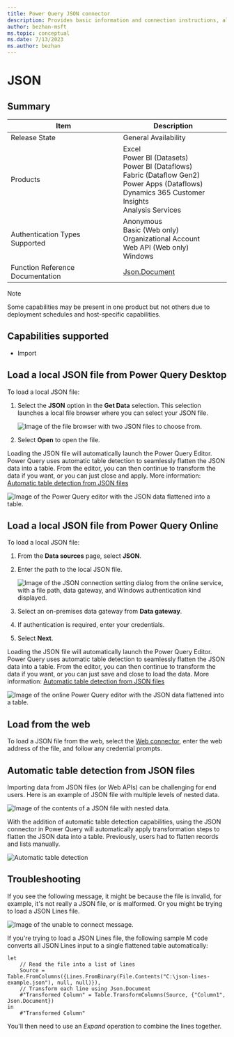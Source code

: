 ```yaml
---
title: Power Query JSON connector
description: Provides basic information and connection instructions, along with instructions on loading from the web and basic troubleshooting information.
author: bezhan-msft
ms.topic: conceptual
ms.date: 7/13/2023
ms.author: bezhan
---
```


# JSON

## Summary

| Item | Description |
| ---- | ----------- |
| Release State | General Availability |
| Products | Excel<br/>Power BI (Datasets)<br/>Power BI (Dataflows)<br/>Fabric (Dataflow Gen2)<br/>Power Apps (Dataflows)<br/>Dynamics 365 Customer Insights<br/>Analysis Services |
| Authentication Types Supported | Anonymous<br/>Basic (Web only)<br/>Organizational Account<br/>Web API (Web only)<br/>Windows |
| Function Reference Documentation | [Json.Document](/powerquery-m/json-document) |

>[!Note]
> Some capabilities may be present in one product but not others due to deployment schedules and host-specific capabilities.

## Capabilities supported

* Import

## Load a local JSON file from Power Query Desktop

To load a local JSON file:

1. Select the **JSON** option in the **Get Data** selection. This selection launches a local file browser where you can select your JSON file.

   ![Image of the file browser with two JSON files to choose from.](./media/json/json-get-data.png)

2. Select **Open** to open the file.

Loading the JSON file will automatically launch the Power Query Editor. Power Query uses automatic table detection to seamlessly flatten the JSON data into a table. From the editor, you can then continue to transform the data if you want, or you can just close and apply. More information: [Automatic table detection from JSON files](#automatic-table-detection-from-json-files)

![Image of the Power Query editor with the JSON data flattened into a table.](./media/json/convert-table.png)

## Load a local JSON file from Power Query Online

To load a local JSON file:

1. From the **Data sources** page, select **JSON**.

2. Enter the path to the local JSON file.

   ![Image of the JSON connection setting dialog from the online service, with a file path, data gateway, and Windows authentication kind displayed.](./media/json/connect-service.png)

3. Select an on-premises data gateway from **Data gateway**.

4. If authentication is required, enter your credentials.

5. Select **Next**.

Loading the JSON file will automatically launch the Power Query Editor. Power Query uses automatic table detection to seamlessly flatten the JSON data into a table. From the editor, you can then continue to transform the data if you want, or you can just save and close to load the data. More information: [Automatic table detection from JSON files](#automatic-table-detection-from-json-files)

![Image of the online Power Query editor with the JSON data flattened into a table.](./media/json/convert-table-online.png)

## Load from the web

To load a JSON file from the web, select the [Web connector](./web/web.md), enter the web address of the file, and follow any credential prompts.

## Automatic table detection from JSON files

Importing data from JSON files (or Web APIs) can be challenging for end users. Here is an example of JSON file with multiple levels of nested data.

![Image of the contents of a JSON file with nested data.](./media/json/sample-json-file.png)

With the addition of automatic table detection capabilities, using the JSON connector in Power Query will automatically apply transformation steps to flatten the JSON data into a table. Previously, users had to flatten records and lists manually.

![Automatic table detection](./media/json/automatic-table-detection.png)

## Troubleshooting

If you see the following message, it might be because the file is invalid, for example, it's not really a JSON file, or is malformed. Or you might be trying to load a JSON Lines file.

![Image of the unable to connect message.](./media/json/unable-connect.png)

If you're trying to load a JSON Lines file, the following sample M code converts all JSON Lines input to a single flattened table automatically:

```powerquery-m
let
    // Read the file into a list of lines
    Source = Table.FromColumns({Lines.FromBinary(File.Contents("C:\json-lines-example.json"), null, null)}),
    // Transform each line using Json.Document
    #"Transformed Column" = Table.TransformColumns(Source, {"Column1", Json.Document})
in
    #"Transformed Column"
```

You'll then need to use an *Expand* operation to combine the lines together.
